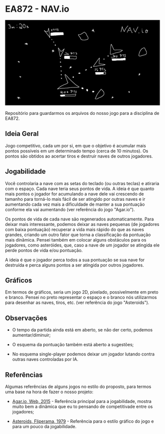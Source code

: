# EA872 - NAV.io

![Arte Conceitual](images/concept-art.png)

Repositório para guardarmos os arquivos do nosso jogo para a disciplina de EA872.

## Ideia Geral

Jogo competitivo, cada um por si, em que o objetivo é acumular mais pontos possíveis em um determinado tempo (cerca de 10 minutos). Os pontos são obtidos ao acertar tiros e destruir naves de outros jogadores.

## Jogabilidade

Você controlaria a nave com as setas do teclado (ou outras teclas) e atiraria com o espaço. Cada nave teria seus pontos de vida. A ideia é que quanto mais pontos o jogador for acumulando a nave dele vai crescendo de tamanho para torná-lo mais fácil de ser atingido por outras naves e ir aumentando cada vez mais a dificuldade de manter a sua pontuação conforme ela vai aumentando (ver referência do jogo "Agar.io").

Os pontos de vida de cada nave são regenerados automaticamente. Para deixar mais interessante, podemos deixar as naves pequenas (de jogadores com baixa pontuação) recuperar a vida mais rápido do que as naves grandes, criando um outro fator que torna a classificação da pontuação mais dinâmica. Pensei também em colocar alguns obstáculos para os jogadores, como asteróides, que, caso a nave de um jogador se atingida ele perde pontos de vida e/ou pontuação.

A ideia é que o jogador perca todos a sua pontuação se sua nave for destruída e perca alguns pontos a ser atingida por outros jogadores.

## Gráficos

Em termos de gráficos, seria um jogo 2D, pixelado, possivelmente em preto e branco. Pensei no preto representar o espaço e o branco nós utilizarmos para desenhar as naves, tiros, etc. (ver referência do jogo "Asteroids"). 

## Observações

- O tempo da partida ainda está em aberto, se não der certo, podemos aumentar/diminuir;

- O esquema da pontuação também está aberto a sugestões;

- No esquema single-player podemos deixar um jogador lutando contra outras naves controladas por IA.

## Referências

Algumas referências de alguns jogos no estilo do proposto, para termos uma base na hora de fazer o nosso projeto:

- [Agar.io, Web, 2015](https://www.youtube.com/watch?v=UBWsbhmA73c) - Referência principal para a jogabilidade, mostra muito bem a dinâmica que eu to pensando de competitivade entre os jogadores;

- [Asteroids, Fliperama, 1979](https://www.youtube.com/watch?v=WYSupJ5r2zo) - Referência para o estilo gráfico do jogo e para um pouco da jogabilidade.
